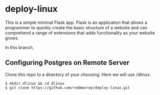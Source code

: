 # deploy-linux

This is a simple minimal Flask app. Flask is an application that allows a programmer to quickly create the basic structure of a website and can comprehend a range of extensions that adds functionality as your website grows.

In this branch,

## Configuring Postgres on Remote Server

Clone this repo to a directory of your choosing. Here we will use /dlinux.

```
$ mkdir dlinux && cd dlinux
$ git clone https://github.com/redmonroe/deploy-linux.git
```
